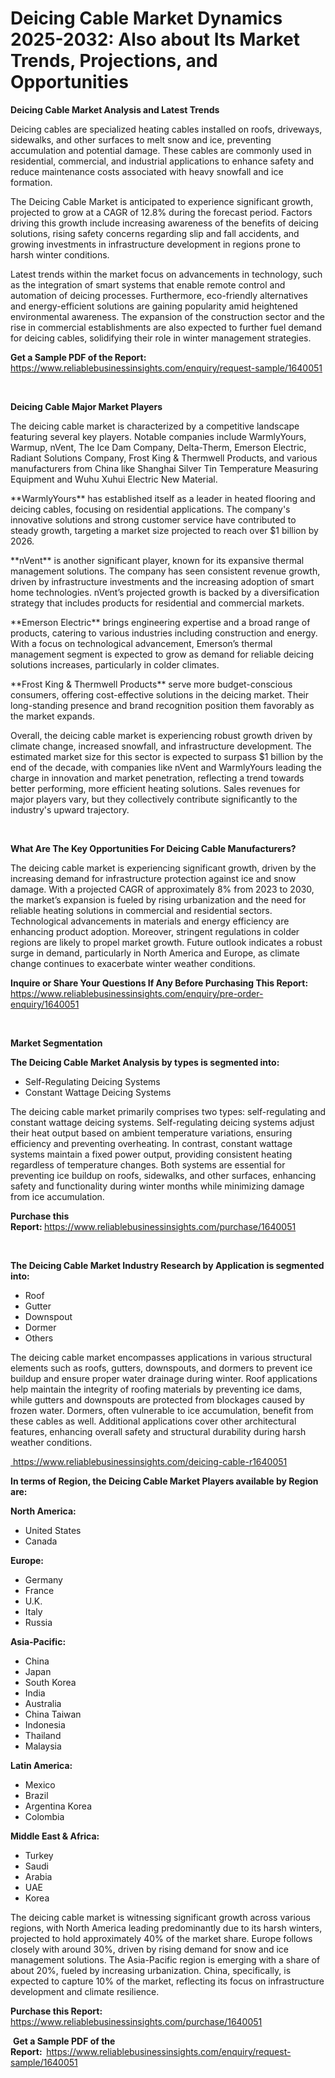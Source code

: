<p><h1>Deicing Cable Market Dynamics 2025-2032: Also about Its Market Trends, Projections, and Opportunities</h1></p><p><strong>Deicing Cable Market Analysis and Latest Trends</strong></p>
<p><p>Deicing cables are specialized heating cables installed on roofs, driveways, sidewalks, and other surfaces to melt snow and ice, preventing accumulation and potential damage. These cables are commonly used in residential, commercial, and industrial applications to enhance safety and reduce maintenance costs associated with heavy snowfall and ice formation.</p><p>The Deicing Cable Market is anticipated to experience significant growth, projected to grow at a CAGR of 12.8% during the forecast period. Factors driving this growth include increasing awareness of the benefits of deicing solutions, rising safety concerns regarding slip and fall accidents, and growing investments in infrastructure development in regions prone to harsh winter conditions. </p><p>Latest trends within the market focus on advancements in technology, such as the integration of smart systems that enable remote control and automation of deicing processes. Furthermore, eco-friendly alternatives and energy-efficient solutions are gaining popularity amid heightened environmental awareness. The expansion of the construction sector and the rise in commercial establishments are also expected to further fuel demand for deicing cables, solidifying their role in winter management strategies.</p></p>
<p><strong>Get a Sample PDF of the Report:&nbsp;</strong> <a href="https://www.reliablebusinessinsights.com/enquiry/request-sample/1640051?utm_campaign=3504&utm_medium=2&utm_source=Github&utm_content=ia&utm_term=16042025&utm_id=deicing-cable">https://www.reliablebusinessinsights.com/enquiry/request-sample/1640051</a></p>
<p>&nbsp;</p>
<p><strong>Deicing Cable Major Market Players</strong></p>
<p><p>The deicing cable market is characterized by a competitive landscape featuring several key players. Notable companies include WarmlyYours, Warmup, nVent, The Ice Dam Company, Delta-Therm, Emerson Electric, Radiant Solutions Company, Frost King & Thermwell Products, and various manufacturers from China like Shanghai Silver Tin Temperature Measuring Equipment and Wuhu Xuhui Electric New Material.</p><p>**WarmlyYours** has established itself as a leader in heated flooring and deicing cables, focusing on residential applications. The company's innovative solutions and strong customer service have contributed to steady growth, targeting a market size projected to reach over $1 billion by 2026.</p><p>**nVent** is another significant player, known for its expansive thermal management solutions. The company has seen consistent revenue growth, driven by infrastructure investments and the increasing adoption of smart home technologies. nVent’s projected growth is backed by a diversification strategy that includes products for residential and commercial markets.</p><p>**Emerson Electric** brings engineering expertise and a broad range of products, catering to various industries including construction and energy. With a focus on technological advancement, Emerson’s thermal management segment is expected to grow as demand for reliable deicing solutions increases, particularly in colder climates.</p><p>**Frost King & Thermwell Products** serve more budget-conscious consumers, offering cost-effective solutions in the deicing market. Their long-standing presence and brand recognition position them favorably as the market expands.</p><p>Overall, the deicing cable market is experiencing robust growth driven by climate change, increased snowfall, and infrastructure development. The estimated market size for this sector is expected to surpass $1 billion by the end of the decade, with companies like nVent and WarmlyYours leading the charge in innovation and market penetration, reflecting a trend towards better performing, more efficient heating solutions. Sales revenues for major players vary, but they collectively contribute significantly to the industry's upward trajectory.</p></p>
<p>&nbsp;</p>
<p><strong>What Are The Key Opportunities For Deicing Cable Manufacturers?</strong></p>
<p><p>The deicing cable market is experiencing significant growth, driven by the increasing demand for infrastructure protection against ice and snow damage. With a projected CAGR of approximately 8% from 2023 to 2030, the market’s expansion is fueled by rising urbanization and the need for reliable heating solutions in commercial and residential sectors. Technological advancements in materials and energy efficiency are enhancing product adoption. Moreover, stringent regulations in colder regions are likely to propel market growth. Future outlook indicates a robust surge in demand, particularly in North America and Europe, as climate change continues to exacerbate winter weather conditions.</p></p>
<p><strong>Inquire or Share Your Questions If Any Before Purchasing This Report:</strong> <a href="https://www.reliablebusinessinsights.com/enquiry/pre-order-enquiry/1640051?utm_campaign=3504&utm_medium=2&utm_source=Github&utm_content=ia&utm_term=16042025&utm_id=deicing-cable">https://www.reliablebusinessinsights.com/enquiry/pre-order-enquiry/1640051</a></p>
<p>&nbsp;</p>
<p><strong>Market Segmentation</strong></p>
<p><strong>The Deicing Cable Market Analysis by types is segmented into:</strong></p>
<p><ul><li>Self-Regulating Deicing Systems</li><li>Constant Wattage Deicing Systems</li></ul></p>
<p><p>The deicing cable market primarily comprises two types: self-regulating and constant wattage deicing systems. Self-regulating deicing systems adjust their heat output based on ambient temperature variations, ensuring efficiency and preventing overheating. In contrast, constant wattage systems maintain a fixed power output, providing consistent heating regardless of temperature changes. Both systems are essential for preventing ice buildup on roofs, sidewalks, and other surfaces, enhancing safety and functionality during winter months while minimizing damage from ice accumulation.</p></p>
<p><strong>Purchase this Report:&nbsp;</strong><a href="https://www.reliablebusinessinsights.com/purchase/1640051?utm_campaign=3504&utm_medium=2&utm_source=Github&utm_content=ia&utm_term=16042025&utm_id=deicing-cable">https://www.reliablebusinessinsights.com/purchase/1640051</a></p>
<p>&nbsp;</p>
<p><strong>The Deicing Cable Market Industry Research by Application is segmented into:</strong></p>
<p><ul><li>Roof</li><li>Gutter</li><li>Downspout</li><li>Dormer</li><li>Others</li></ul></p>
<p><p>The deicing cable market encompasses applications in various structural elements such as roofs, gutters, downspouts, and dormers to prevent ice buildup and ensure proper water drainage during winter. Roof applications help maintain the integrity of roofing materials by preventing ice dams, while gutters and downspouts are protected from blockages caused by frozen water. Dormers, often vulnerable to ice accumulation, benefit from these cables as well. Additional applications cover other architectural features, enhancing overall safety and structural durability during harsh weather conditions.</p></p>
<p><a href="https://www.reliablebusinessinsights.com/deicing-cable-r1640051?utm_campaign=3504&utm_medium=2&utm_source=Github&utm_content=ia&utm_term=16042025&utm_id=deicing-cable">&nbsp;https://www.reliablebusinessinsights.com/deicing-cable-r1640051</a></p>
<p><strong>In terms of Region, the Deicing Cable Market Players available by Region are:</strong></p>
<p>
    <p> <strong> North America: </strong>
        <ul>
            <li>United States</li>
            <li>Canada</li>
        </ul>
        </p> 
    <p> <strong> Europe: </strong>
        <ul>
            <li>Germany</li>
            <li>France</li>
            <li>U.K.</li>
            <li>Italy</li>
            <li>Russia</li>
        </ul>
        </p> 
    <p> <strong> Asia-Pacific: </strong>
        <ul>
            <li>China</li>
            <li>Japan</li>
            <li>South Korea</li>
            <li>India</li>
            <li>Australia</li>
            <li>China Taiwan</li>
            <li>Indonesia</li>
            <li>Thailand</li>
            <li>Malaysia</li>
        </ul>
        </p> 
    <p> <strong> Latin America: </strong>
        <ul>
            <li>Mexico</li>
            <li>Brazil</li>
            <li>Argentina Korea</li>
            <li>Colombia</li>
        </ul>
        </p> 
    <p> <strong> Middle East & Africa: </strong>
        <ul>
            <li>Turkey</li>
            <li>Saudi</li>
            <li>Arabia</li>
            <li>UAE</li>
            <li>Korea</li>
        </ul>
    </p>
    </p>
<p><p>The deicing cable market is witnessing significant growth across various regions, with North America leading predominantly due to its harsh winters, projected to hold approximately 40% of the market share. Europe follows closely with around 30%, driven by rising demand for snow and ice management solutions. The Asia-Pacific region is emerging with a share of about 20%, fueled by increasing urbanization. China, specifically, is expected to capture 10% of the market, reflecting its focus on infrastructure development and climate resilience.</p></p>
<p><strong>Purchase this Report: </strong><a href="https://www.reliablebusinessinsights.com/purchase/1640051?utm_campaign=3504&utm_medium=2&utm_source=Github&utm_content=ia&utm_term=16042025&utm_id=deicing-cable">https://www.reliablebusinessinsights.com/purchase/1640051</a></p>
<p>&nbsp;<strong>Get a Sample PDF of the Report:&nbsp;&nbsp;</strong><a href="https://www.reliablebusinessinsights.com/enquiry/request-sample/1640051?utm_campaign=3504&utm_medium=2&utm_source=Github&utm_content=ia&utm_term=16042025&utm_id=deicing-cable">https://www.reliablebusinessinsights.com/enquiry/request-sample/1640051</a></p>
<p><strong></strong></p>
<p><p></p><p></p><p></p></p>